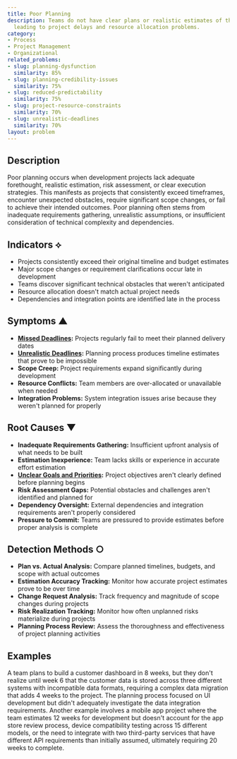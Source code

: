 ```yaml
---
title: Poor Planning
description: Teams do not have clear plans or realistic estimates of the work involved,
  leading to project delays and resource allocation problems.
category:
- Process
- Project Management
- Organizational
related_problems:
- slug: planning-dysfunction
  similarity: 85%
- slug: planning-credibility-issues
  similarity: 75%
- slug: reduced-predictability
  similarity: 75%
- slug: project-resource-constraints
  similarity: 70%
- slug: unrealistic-deadlines
  similarity: 70%
layout: problem
---
```


## Description

Poor planning occurs when development projects lack adequate forethought, realistic estimation, risk assessment, or clear execution strategies. This manifests as projects that consistently exceed timeframes, encounter unexpected obstacles, require significant scope changes, or fail to achieve their intended outcomes. Poor planning often stems from inadequate requirements gathering, unrealistic assumptions, or insufficient consideration of technical complexity and dependencies.

## Indicators ⟡

- Projects consistently exceed their original timeline and budget estimates
- Major scope changes or requirement clarifications occur late in development
- Teams discover significant technical obstacles that weren't anticipated
- Resource allocation doesn't match actual project needs
- Dependencies and integration points are identified late in the process

## Symptoms ▲

- **[Missed Deadlines](missed-deadlines.md):** Projects regularly fail to meet their planned delivery dates
- **[Unrealistic Deadlines](unrealistic-deadlines.md):** Planning process produces timeline estimates that prove to be impossible
- **Scope Creep:** Project requirements expand significantly during development
- **Resource Conflicts:** Team members are over-allocated or unavailable when needed
- **Integration Problems:** System integration issues arise because they weren't planned for properly

## Root Causes ▼

- **Inadequate Requirements Gathering:** Insufficient upfront analysis of what needs to be built
- **Estimation Inexperience:** Team lacks skills or experience in accurate effort estimation
- **[Unclear Goals and Priorities](unclear-goals-and-priorities.md):** Project objectives aren't clearly defined before planning begins
- **Risk Assessment Gaps:** Potential obstacles and challenges aren't identified and planned for
- **Dependency Oversight:** External dependencies and integration requirements aren't properly considered
- **Pressure to Commit:** Teams are pressured to provide estimates before proper analysis is complete

## Detection Methods ○

- **Plan vs. Actual Analysis:** Compare planned timelines, budgets, and scope with actual outcomes
- **Estimation Accuracy Tracking:** Monitor how accurate project estimates prove to be over time
- **Change Request Analysis:** Track frequency and magnitude of scope changes during projects
- **Risk Realization Tracking:** Monitor how often unplanned risks materialize during projects
- **Planning Process Review:** Assess the thoroughness and effectiveness of project planning activities

## Examples

A team plans to build a customer dashboard in 8 weeks, but they don't realize until week 6 that the customer data is stored across three different systems with incompatible data formats, requiring a complex data migration that adds 4 weeks to the project. The planning process focused on UI development but didn't adequately investigate the data integration requirements. Another example involves a mobile app project where the team estimates 12 weeks for development but doesn't account for the app store review process, device compatibility testing across 15 different models, or the need to integrate with two third-party services that have different API requirements than initially assumed, ultimately requiring 20 weeks to complete.
